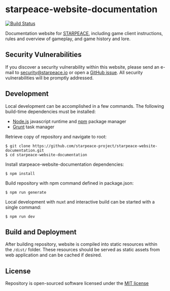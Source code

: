 
# starpeace-website-documentation

[![Build Status](https://travis-ci.org/starpeace-project/starpeace-website-documentation.svg)](https://travis-ci.org/starpeace-project/starpeace-website-documentation)

Documentation website for [STARPEACE](https://docs.starpeace.io), including game client instructions, rules and overview of gameplay, and game history and lore.

## Security Vulnerabilities

If you discover a security vulnerability within this website, please send an e-mail to security@starpeace.io or open a [GitHub issue](https://github.com/starpeace-project/starpeace-website-documentation/issues). All security vulnerabilities will be promptly addressed.

## Development

Local development can be accomplished in a few commands. The following build-time dependencies must be installed:

* [Node.js](https://nodejs.org/en/) javascript runtime and [npm](https://www.npmjs.com/get-npm) package manager
* [Grunt](https://gruntjs.com/) task manager

Retrieve copy of repository and navigate to root:

```
$ git clone https://github.com/starpeace-project/starpeace-website-documentation.git
$ cd starpeace-website-documentation
```

Install starpeace-website-documentation dependencies:

```
$ npm install
```

Build repository with npm command defined in package.json:

```
$ npm run generate
```

Local development with nuxt and interactive build can be started with a single command:

```
$ npm run dev
```

## Build and Deployment

After building repository, website is compiled into static resources within the ```/dist/``` folder. These resources should be served as static assets from web application and can be cached if desired.

## License

Repository is open-sourced software licensed under the [MIT license](http://opensource.org/licenses/MIT)
